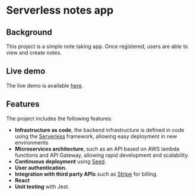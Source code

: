 # Serverless notes app

## Background

This project is a simple note taking app. Once registered, users are able to view and create notes. 

## Live demo
The live demo is available [here](https://dpg8mfojuttsq.cloudfront.net/).

## Features

The project includes the following features:

* **Infrastructure as code**, the backend infrastructure is defined in code using the [Serverless](https://serverless.com/) framework, allowing easy deployment in new environments
* **Microservices architecture**, such as an API based on AWS lambda functions and API Gateway, allowing rapid development and scalability.
* **Continuous deployment** using [Seed](https://seed.run/).
* **User authentication.**
* **Integration with third party APIs** such as [Stripe](https://stripe.com/) for billing.
* **React**
* **Unit testing** with Jest.